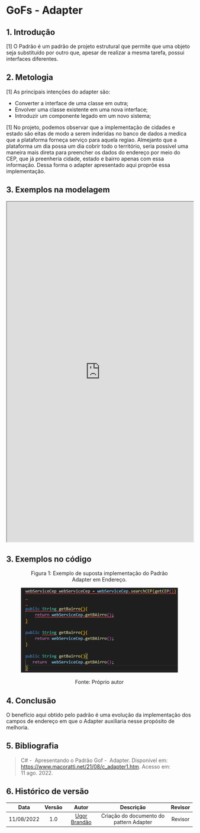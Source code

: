 # GoFs - Adapter

## 1. Introdução
[1] O Padrão é um padrão de projeto estrutural que permite que uma objeto seja substituído por outro que, apesar de realizar a mesma tarefa, possui interfaces diferentes.

## 2. Metologia
[1] As principais intenções do adapter são:
- Converter a interface de uma classe em outra;
- Envolver uma classe existente em uma nova interface;
- Introduzir um componente legado em um novo sistema; 

[1] No projeto, podemos observar que a implementação de cidades e estado são eitas de modo a serem inderidas no banco de dados a medica que a plataforma forneça serviço para aquela regiao. Almejanto que a plataforma um dia possa um dia cobrir todo o território, seria possivel uma maneira mais direta para preencher os dados do endereço por meio do CEP, que já preenheria cidade, estado e bairro apenas com essa informação. Dessa forma o adapter apresentado aqui proprõe essa implementação. 

## 3. Exemplos na modelagem 
<iframe 
    frameborder="1" 
    style="width:100%;height:920px;" 
    src="https://viewer.diagrams.net/?tags=%7B%7D&highlight=0000ff&edit=_blank&layers=1&nav=1&title=C%C3%B3pia%20do%20Diagrama%20sem%20nome#R7V3rc6O2Fv9rMrP3zoTRG%2FFx46TbTrOPbnrTvf3SITZ26DrGBZxN8tdXwsjmIQh%2ByLCtMhkSBJbhnJ%2BOzktHZ3j08PQu9pf376NJMD9DYPJ0hi%2FPEEKYuOKPbHlet0APoHXLLA4nedu24SZ8CfJGkLeuwkmQlG5Mo2iehsty4zhaLIJxWmrz4zj6Vr5tGs3L37r0Z0Gt4Wbsz%2Butv4WT9H7dyinYtv8YhLN79c0Q5Ffu%2FPHXWRytFvn3LaJFsL7y4Ktu8luTe38SfSs04aszPIqjKF3%2F9%2FA0CuaSropi68%2F90HB188hxsEi7fGAyffzj5fH8D8jgbx%2Fjq5hc%2FkLPIV538%2BjPVzkt8qdNnxVxgsXkraSxOJuE%2FkO0mPx6Hy7O8IW48EMovgNfwvVZzlhExOl9%2BqCuZPQJ5GOA7L40fv4iTxyqTv9fvHb5VDp7zs%2Fq75uTIIlW8ThoeUmaI8qPZ0HaRoz1fcGkBJacmu%2BC6CEQzyNu%2BLaFCGQ5d%2BNg7qfhYxlPfg7L2eazm%2B4%2BRaF4DQTUGFJQ246gchfrl8w%2FVeRypSMCX%2BloTYVaR%2BKfwjtumzIQ7QIoUgMUrCNKUPjavxNSpIQTfx7OBK4ux4LDQSwaHoM4DcUofZtfeAgnE9nHRRwk4Yt%2Fl%2FUnsbGUr5O9IL04o5datLTiPxcseZfbQSufIHhqRUN%2BVaCZM16m%2FVGgoR4x7%2FSclTuIptMkMMLKDQ1aZIOUfcvGkXk4VcX4cmjp%2FSnPiVwchQrk9wUhjTBuJnWJVjtjvEaXqyQVwr1GneRb%2BDD3FxKx02iR3uRXOmE9jZaidXwfzifX%2FnO0km8lvmX8VZ1d3Edx%2BCK69dX4EZfjVMlgVrrjRn4yHyzZ4Ak%2BKXbBStN7%2F6l047WfpHnDOJrP%2FWUS3m1e40FIk3BxEaVp9JDfNBVTwiiaR3FGAzydTtF4nD1dHH0NClcm7I5R1n2s7o6ec1jGDsEOh9BjVB07IglSB3IOMMmP9NUx%2FFnCfjETdNqK%2BIpkVhK%2F%2BO1A8%2B24IsD9uQDMwk%2BDCzmtJkZGfg3g52eS%2BmyeZuxa%2F41EH4jN8qb8r%2BxY3IrfiuNPAtozAe7qsBDcS2uAyDSnMnryJjVU5sE0bRwoydIfh4vZdXbPJdm2fM4pKZsi8dnpPNNk7sVUEiwy5ST108ap5EK89UiKIDGpoJE4h9vzbJ5ZRnE6ihbiXfwwQ28ghsu3IEl3mIM6wzpHDmIdcUsdXvphzbg9TCDWZwoJmCSczf01FG7SWPDCIuHISKBQz%2BE%2BkHF7e7vkn39%2FH4U309X1DPy8vP1LM1VKYCxE7%2FmUadFhDh2u67iln4GJjQ625zzMWLuGgDLN4V783xgPOcN%2FlXi4PIc1UOA6KLAGAHNpwHyKkjANI9l%2FvL5XY4v0wXsIsMNKP92Y7zoF9UgeDfG%2BbiaeIak%2BCNv0p8mb%2F1gFwig4IHQYRsTl%2BRH1Jxm%2BYjhCv9zCi%2BT9Y4Kmq%2FRi%2BfGceg3wSDJ4yM8W8JGj5TFTSC1UjgsV7DpUHJmbHweGFKZzUuSC5MNGzVACxSoaZkDCsEMgQJStj7iri%2BZkKKnroRt5IlHyRmqkRYhYkWIQLdxzkOdBQvPj0PRSyLRWS5CJkqQJD4Yc2f4qjZK1Tw%2FugLqOzNvDI1v2YuEa79wOPqyjsYrS122IQvwqJ06BVTIUofyyYizcR7No4c%2Bvtq3V6NVTmH5RnxX%2FZ5GrdSBLnG1DV%2FLk8MgVzofGq6Er0jV2dWgw4rXwUtc41QYmPcWpaH2Mt8epqiNVM9wbJPxd7h3vOiYVpg%2BPnijZfCDTSYlT55WwirkAFHXrPHKc%2Fx7KJmWoD4dPx2HT%2BQn4pLfWeI1PyyhJVmErp%2FoN%2FB6PecDBEHhlYXYYP4%2FKsdG7%2BO7L6DJ68hY%2FrpIfHn8Mbp90Ufoar0yHdsVcUtYk1NRS0CW4p9ElWgjZVZfQEwV1mBK%2BE2WvnevdVfUaR7Ah7U7%2FwHUPsVTEx%2BHEnwT%2FVtZsFKgab0xp3lqhX5%2BbTy5BzjEpK5FCq6vLEKwLqjNIHNejDHsAU0qZKVPSrU%2BNXcnURvUDaPcaZQRtHE5dRgV5MCLIMxUBUE7nPUjTSmqDtIEedxiGEHmAY8KJKdSgOmr%2Bl2jiIDa%2F6Jj5RRtA7gQUoaQ41IUE8fzI67ihrut4nBKKxS%2BgyBBscD1qslPejo257eA4453B0py10wU7yHUghxBA7hLK26yIw7BTFzkqU8OGTkzCgmIdf4cJEqQXMOPl1GLEJEY4cDATigx2iQcZQUPGiPrqitdH6SY5j8tO9a3j%2FTrKsnLk1P9nkKbPubYhja%2BK3%2F4ofvhW%2FhzPO696PJ53%2FjBZX7fdsvjWgx%2FO7UA2OZAhcB1KsNABGRKDmSmBOsyhrKzralpvsLi3ab1mcYKJ4yJCgBD4HCNOhgwTXIdJDRE2j3NvKDDoeIBS4GEXeRDUE7C6QIELBUIuXPEYJMDjrrGU3qZEG5vXeRKwuMBBjHvCqsAEIzAUuaFPymqAiibHMw5sQpZJ2HiuQygAyEWAewDtJ2NOBBudR72Q8GlTPQ27sRDR%2BcCHiRXYNB3ZvM8%2BoCOXq0EZW%2FEoB4y5Q3Fk6LGji0%2Flgma0nFo5YxgsLnc8D2Nh%2FWDECOf1TNMhgUW3li0XNBIsFRepFTMGkYMBc6BLCCYucKWwGbQWrE3FysXMlfTIWUFjGC4YOzIHBMsVjxwK9AwaLrqE91zQrOFSc%2BNaYWMSPbJADWYMcyKziSisp2UNCT0tNveNdOu%2BqTl3LXpMooe7jgtdlwAs5inXHYqOM5reRO7H%2BPLpw6%2B%2F%2Ffn5Gv6Ufn7W1HLYTFQyO2nhW%2BPbNF4IJA73OCcIATFlDUaz0eKlyX4Kk7fjcbRaCAt8cfW0DONg4xi%2Bi6J54C8scI4OHIIc4HoeIYADuKlgNUzgNNlSReBcR%2BOvFjfmccM8BzEICPUoEcbUUHRjLW6aLKkwGQkZI0gT%2BvPECp3TgcdjjhA8kLgceRjQoajGWvA02VVhcrWQdLdwMZ4JibDDEBawcQHmXOXzDxMuTYbUvZ988pfB%2FI1SgUEs4PJB6MYWPobhQ4HDAcEUUpeLeWvQqVWaAkcytWqVrPw4rBeS%2FU6Wth26rEItbUPE2TJJHMsLmyECTlbomhBCEet5HRzRlaqqsM%2F4QjgXlCtPn3saTwJDqpRykTAEE0OUYToZeWLKcOygcg1grKm7i4irI425DFymS2LoRppWUh9n7VsDOSAxthRwf6S0kveI5ACFH3xK2sD95UsrrQ8fW4w5zOVATJIelH%2FrIgdyMSWry%2FKvZsI1R7m6Rj%2FSLxy3yyiPuYxyA9idBlknqFRrBP3jCq%2FrC49VF3CG0cQu4DzUwKCdUdpSdb0DaJGxKnV1%2F%2Fr52QidvRXEy9Zt5tLOgsIgKNRa7qGAokNVDrsUY09eaxxSXXjNDbG6JQ%2FarrQwjQXdRgsnGvd6A7Al%2F9AWzD4lMiDsb0rQQ6MlwfDDRk2wmRtmUaErid0rKlryCO3KiFOjg9UTefq1LfQVAtaF977bCtjtXurOfi%2BvXLcS8o23tK8q2Jqk4HqV3H8XkyBllY0joeLbCapZ6p07HYquFmqVR8tMnDVtsivUjJZNdut07VpyXFUSf7WoSU7dPnbLFbOp45KtQ75SoVrw0IGgcL0S4epaoxyqSjuqX6%2FypMerUa5H%2FXdYV1mB%2FAhBTeAAripfDKKUsp5JfRZCVeHejdAqDDaire7pGovh6dLDu9Ghla6HU4fUMwQwZzLViELmIsCAknnl4K8pxw2pU%2BpKiO44GNsdhA1X%2BISdsbPZ7QQ7lHrclRVYRF%2B8btwjlzmysAolXMw0GFJdkgU6QpKFHkyoBiZb89OQXUe6w6el5mcHuBiz60jdUMjsumC5BsJFOLNYMIQFTaioXyzobfzF6iGIIysXjGJBl9vcKxb06ah3fhjHdo9mo1CAuiJdvWJBXwl6HD0s58GDeH0LCLOA0Nhy%2FQLC7tNtkt10Px3RmHVqd%2BbudfRrQkGnGv16P4wu%2F9hmFvSCDa%2B%2FmUG%2FG1FLSYhRsFTCwlqVBj0MsD8Xgx4TdYfUthKawITG12CFhkmA6LaL6BUgTalqMh8pcz5YJcO4W7I%2F%2F4MeE01KZ7LBhMYvZeWGSYzoigv1ipGmjDUhNy4yR5XNYTQLCYyGpn%2B2lLPLIVF3YVqpYRIiunrgvUJEl56hTJStS9OKDsO40NX67hUXTctnkjIuGtzeVoiYBIs3sPCYSlusbpiWZ%2B38wxKi3c78UgussecQjhAAjLiIeCqxbeO2qnHTM5R3%2B%2B78yzK8%2Bst9eXkh8%2BfV%2BKP%2F8ou2DmWFX4W027t5JPOcmlNrsxwpdXdO2qwtT9PNth3cJO2CDYOKUZFCGu%2F6dvGem90M5UlhO0N5ut3PMDtTGxqqTRDV%2F903Qaxk7WrzEosZwC2untaMX6phtGo7MAmYUs%2FxvG39CbcEOjXf7JrzuxnrKnkQVWDZkPMrAOE%2FF27LR23j05PK1vX5825xvu5w31RV7UDoEMcrZGh2TrzUgKdZVHjl1z53Qd2mwMhzVKJdZWt6QyKiQ2b%2B4ZRp5knrEDJZjUf7SDo7%2BzTEIN2IcYpaPNrn261M0TEpQ9tHFSuLQl5eD%2BGCegb0yUrzaF%2BnbpSpDOi3E3%2BZany%2BNhF6h0TofRDGXh17nSDDWhKd896%2FmxI9Wjpp7EZVdGWvf%2F7VxuM%2BQHX1QO2%2FSo%2F2aRWwbfKUAWbvWX3nCKlTel7bdIieRz%2FTzBu9jn6d78HGrE4HiB7r9OgB0Zb8YIuxnAYUfZbo0aPilRI9V8IcmVhRYRgVPZbo0futO7gbjlUvYuOBBg4RdCh4oeUyfIBfc0TLs09BHIo3lyZ42TvtEK580rJH6ADJhxYftTyp9rZ%2B9S5%2B62KJi9bhVnRw651zSI8YAyUtGAUOxowzjIArndtnRXsYehWdtas7mxHpGWKAMeBxV8F3s1GqW%2B51Z9%2F2sY1rVHcM%2BZlDqF60%2BWQlL47pxkMNXpbBlrzQv0WH6vWDiagJ6VWJqkFKDMTVtCLwmEKra10e%2FqrMMhmUY21BORXU2VWKYe45LvQoopgC6mG1DVlDt8cK0eGyUxLmOwMbjdGhDuX%2BBzO2yuPqtWh198FQxPjt7e2Sf%2F79fRTeTFfXM%2FDz8vav89dLTRnFeAUXsKIBdoY1AY6HaxsoqMgzzTQvb%2FNjBuRE%2FzJmA9G71QoyEomuSiqvrBrB%2FTxJ5kJmuO5K%2BhB8s4WD%2BoqX4ePsacFbrMd%2FRLwMazxeNmB2SrdHkxU70IgZ7pCMYyNm%2B3J7YCEz3JSG%2FS24uwnix3AcFCJn1vNpBhSnC5uJ0ziK0uIUE%2FvL%2B%2FfRRDpyrv4G"
  ></iframe>

## 3. Exemplos no código
<figure>
  <figcaption style="text-align: center !important">
    Figura 1: Exemplo de suposta implementação do Padrão Adapter em Endereço.
  </figcaption>

  ![Diagrama de Classes - Interfaces](../img/CodigoEstrutualAdapter.png)

  <figcaption style="text-align: center !important">
    Fonte: Próprio autor
  </figcaption>
</figure>



## 4. Conclusão
O benefício aqui obtido pelo padrão é uma evolução da implementação dos campos de endereço em que o Adapter auxiliaria nesse propósito de melhoria.  

## 5. Bibliografia
> C# -  Apresentando o Padrão Gof -  Adapter. Disponível em: <https://www.macoratti.net/21/08/c_adapter1.htm>. Acesso em: 11 ago. 2022.


## 6. Histórico de versão
| Data | Versão | Autor | Descrição | Revisor |
| :-: | :-: | :-: | :-: | :-: |
| 11/08/2022 | 1.0 | [Ugor Brandão](https://github.com/ubrando) | Criação do documento do pattern Adapter | Revisor |
